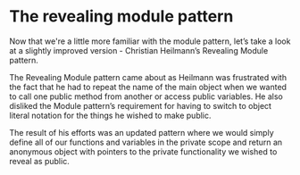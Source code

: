 # The revealing module pattern

Now that we're a little more familiar with the module pattern, let’s take a look at a slightly improved version - Christian Heilmann’s Revealing Module pattern.

The Revealing Module pattern came about as Heilmann was frustrated with the fact that he had to repeat the name of the main object when we wanted to call one public method from another or access public variables.  He also disliked the Module pattern’s requirement for having to switch to object literal notation for the things he wished to make public.

The result of his efforts was an updated pattern where we would simply define all of our functions and variables in the private scope and return an anonymous object with pointers to the private functionality we wished to reveal as public.